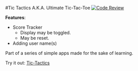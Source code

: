#Tic Tactics A.K.A. Ultimate Tic-Tac-Toe
[![Code Review](http://www.zomis.net/codereview/shield/?qid=101253&mode=score)](http://codereview.stackexchange.com/q/101253/49181)


**Features**:
* Score Tracker
  * Display may be toggled.
  * May be reset.
* Adding user name(s)

Part of a series of simple apps made for the sake of learning.

Try it out: [Tic-Tactics](https://github.com/Javaliant/TicTactics/blob/master/Tic%20Tactics.exe?raw=true)